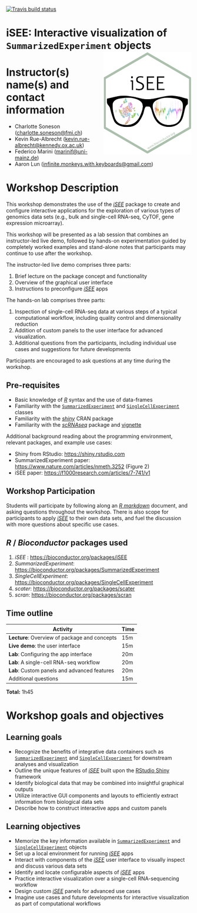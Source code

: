<!-- badges: start -->
  [![Travis build status](https://travis-ci.com/iSEE/iSEEWorkshop2020.svg?branch=master)](https://travis-ci.com/iSEE/iSEEWorkshop2020)
<!-- badges: end -->

# iSEE: Interactive visualization of `SummarizedExperiment` objects <img src="man/figures/logo.png" align="right" width="240" height="278">

# Instructor(s) name(s) and contact information

- Charlotte Soneson (charlotte.soneson@fmi.ch)
- Kevin Rue-Albrecht (kevin.rue-albrecht@kennedy.ox.ac.uk)
- Federico Marini (marinif@uni-mainz.de)
- Aaron Lun (infinite.monkeys.with.keyboards@gmail.com)

# Workshop Description

This workshop demonstrates the use of the [_iSEE_](http://bioconductor.org/packages/iSEE/) package to create and configure interactive applications for the exploration of various types of genomics data sets (e.g., bulk and single-cell RNA-seq, CyTOF, gene expression microarray).

This workshop will be presented as a lab session that combines an instructor-led live demo, followed by hands-on experimentation guided by completely worked examples and stand-alone notes that participants may continue to use after the workshop.

The instructor-led live demo comprises three parts:

1. Brief lecture on the package concept and functionality
2. Overview of the graphical user interface
3. Instructions to preconfigure [_iSEE_](http://bioconductor.org/packages/iSEE/) apps

The hands-on lab comprises three parts:

1. Inspection of single-cell RNA-seq data at various steps of a typical computational workflow, including quality control and dimensionality reduction
2. Addition of custom panels to the user interface for advanced visualization.
3. Additional questions from the participants, including individual use cases and suggestions for future developments

Participants are encouraged to ask questions at any time during the workshop.

## Pre-requisites

* Basic knowledge of [_R_](https://www.r-project.org/about.html) syntax and the use of data-frames
* Familiarity with the [`SummarizedExperiment`](http://bioconductor.org/packages/SummarizedExperiment) and [`SingleCellExperiment`](http://bioconductor.org/packages/SingleCellExperiment) classes
* Familiarity with the [_shiny_](https://CRAN.R-project.org/package=shiny) CRAN package
* Familiarity with the [_scRNAseq_](http://bioconductor.org/packages/scRNAseq/) package and [vignette](https://bioconductor.org/packages/release/data/experiment/vignettes/scRNAseq/inst/doc/scRNAseq.html)

Additional background reading about the programming environment, relevant packages, and example use cases:

* Shiny from RStudio: https://shiny.rstudio.com
* SummarizedExperiment paper: https://www.nature.com/articles/nmeth.3252 (Figure 2)
* iSEE paper: https://f1000research.com/articles/7-741/v1

## Workshop Participation

Students will participate by following along an [_R markdown_](https://rmarkdown.rstudio.com/) document, and asking questions throughout the workshop.
There is also scope for participants to apply  [_iSEE_](http://bioconductor.org/packages/iSEE/) to their own data sets, and fuel the discussion with more questions about specific use cases.

## _R_ / _Bioconductor_ packages used

1. _iSEE_ : https://bioconductor.org/packages/iSEE
2. _SummarizedExperiment_: https://bioconductor.org/packages/SummarizedExperiment
3. _SingleCellExperiment_: https://bioconductor.org/packages/SingleCellExperiment
4. _scater_: https://bioconductor.org/packages/scater
5. _scran_: https://bioconductor.org/packages/scran

## Time outline

| Activity                                      | Time |
|-----------------------------------------------|------|
| **Lecture**: Overview of package and concepts | 15m  |
| **Live demo**: the user interface             | 15m  |
| **Lab**: Configuring the app interface        | 20m  |
| **Lab**: A single-cell RNA-seq workflow       | 20m  |
| **Lab**: Custom panels and advanced features  | 20m  |
| Additional questions                          | 15m  |

**Total:** 1h45

# Workshop goals and objectives

## Learning goals

* Recognize the benefits of integrative data containers such as [`SummarizedExperiment`](http://bioconductor.org/packages/SummarizedExperiment) and [`SingleCellExperiment`](http://bioconductor.org/packages/SingleCellExperiment) for downstream analyses and visualization
* Outline the unique features of [_iSEE_](http://bioconductor.org/packages/iSEE/) built upon the [RStudio Shiny](https://shiny.rstudio.com) framework
* Identify biological data that may be combined into insightful graphical outputs
* Utilize interactive GUI components and layouts to efficiently extract information from biological data sets
* Describe how to construct interactive apps and custom panels

## Learning objectives

* Memorize the key information available in [`SummarizedExperiment`](http://bioconductor.org/packages/SummarizedExperiment) and [`SingleCellExperiment`](http://bioconductor.org/packages/SingleCellExperiment) objects
* Set up a local environment for running [_iSEE_](https://bioconductor.org/packages/iSEE) apps
* Interact with components of the [_iSEE_](https://bioconductor.org/packages/iSEE) user interface to visually inspect and discuss various data sets
* Identify and locate configurable aspects of [_iSEE_](https://bioconductor.org/packages/iSEE) apps
* Practice interactive visualization over a single-cell RNA-sequencing workflow
* Design custom [_iSEE_](https://bioconductor.org/packages/iSEE) panels for advanced use cases
* Imagine use cases and future developments for interactive visualization as part of computational workflows
